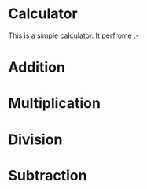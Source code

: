 # Calculator
This is a simple calculator.
It perfrome :-
# Addition
# Multiplication
# Division
# Subtraction

